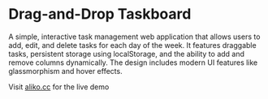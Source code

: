 # Drag-and-Drop Taskboard 
A simple, interactive task management web application that allows users to add, edit, and delete tasks for each day of the week. It features draggable tasks, persistent storage using localStorage, and the ability to add and remove columns dynamically. The design includes modern UI features like glassmorphism and hover effects.

Visit [aliko.cc](https://aliko.cc) for the live demo